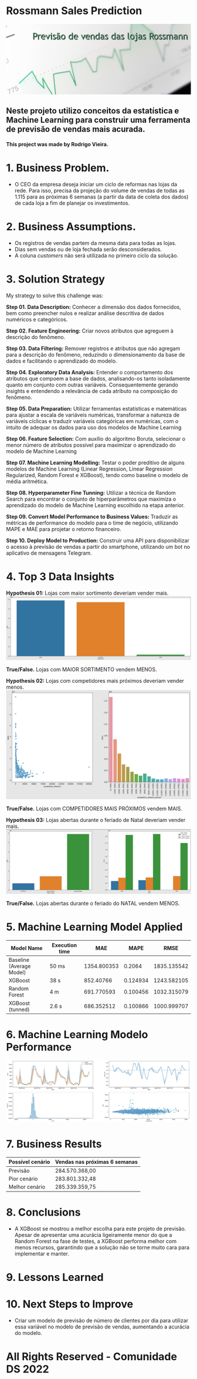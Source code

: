 # Rossmann Sales Prediction
![](reports\figures\readme\header.jpg)
## Neste projeto utilizo conceitos da estatística e Machine Learning para construir uma ferramenta de previsão de vendas mais acurada.

#### This project was made by Rodrigo Vieira.

# 1. Business Problem.
- O CEO da empresa deseja iniciar um ciclo de reformas nas lojas da rede. Para isso, precisa da projeção do volume de vendas de todas as 1.115 para as próximas 6 semanas (a partir da data de coleta dos dados) de cada loja a fim de planejar os investimentos.

# 2. Business Assumptions.
- Os registros de vendas partem da mesma data para todas as lojas.
- Dias sem vendas ou de loja fechada serão desconsiderados.
- A coluna *customers* não será utilizada no primeiro ciclo da solução.

# 3. Solution Strategy

My strategy to solve this challenge was:

**Step 01. Data Description:**
Conhecer a dimensão dos dados fornecidos, bem como preencher nulos e realizar análise descritiva de dados numéricos e categóricos.

**Step 02. Feature Engineering:**
Criar novos atributos que agreguem à descrição do fenômeno.

**Step 03. Data Filtering:**
Remover registros e atributos que não agregam para a descrição do fenômeno, reduzindo o dimensionamento da base de dados e facilitando o aprendizado do modelo.

**Step 04. Exploratory Data Analysis:**
Entender o comportamento dos atributos que compoem a base de dados, analisando-os tanto isoladamente quanto em conjunto com outras variáveis. Consequentemente gerando insights e entendendo a relevância de cada atributo na composição do fenômeno.

**Step 05. Data Preparation:**
Utilizar ferramentas estatísticas e matemáticas para ajustar a escala de variáveis numéricas, transformar a natureza de variáveis cíclicas e traduzir variáveis categóricas em numéricas, com o intuito de adequar os dados para uso dos modelos de Machine Learning

**Step 06. Feature Selection:**
Com auxílio do algoritmo Boruta, selecionar o menor número de atributos possível para maximizar o aprendizado do modelo de Machine Learning

**Step 07. Machine Learning Modelling:**
Testar o poder preditivo de alguns modelos de Machine Learning (Linear Regression, Linear Regression Regularized, Random Forest e XGBoost), tendo como baseline o modelo de média aritmética.

**Step 08. Hyperparameter Fine Tunning:**
Utilizar a técnica de Random Search para encontrar o conjunto de hiperparâmetros que maximiza o aprendizado do modelo de Machine Learning escolhido na etapa anterior.

**Step 09. Convert Model Performance to Business Values:**
Traduzir as métricas de performance do modelo para o time de negócio, utilizando MAPE e MAE para projetar o retorno financeiro.

**Step 10. Deploy Model to Production:**
Construir uma API para disponibilizar o acesso à previsão de vendas a partir do smartphone, utilizando um bot no aplicativo de mensagens Telegram.

# 4. Top 3 Data Insights

**Hypothesis 01:** Lojas com maior sortimento deveriam vender mais.
![](reports\figures\readme\h1.jpg)

**True/False.** Lojas com MAIOR SORTIMENTO vendem MENOS.

**Hypothesis 02:** Lojas com competidores mais próximos deveriam vender menos.
![](reports\figures\readme\h2.jpg)

**True/False.** Lojas com COMPETIDORES MAIS PRÓXIMOS vendem MAIS.

**Hypothesis 03:** Lojas abertas durante o feriado de Natal deveriam vender mais.
![](reports\figures\readme\h7.jpg)

**True/False.** Lojas abertas durante o feriado do NATAL vendem MENOS.

# 5. Machine Learning Model Applied
| Model Name | Execution time | MAE | MAPE | RMSE |
| --- | --- | --- | --- | --- |
| Baseline (Average Model) | 50 ms | 1354.800353 | 0.2064 | 1835.135542 |
| XGBoost | 38 s | 852.40766 | 0.124934 | 1243.582105 |
| Random Forest | 4 m | 691.770593 | 0.100456 | 1032.315079 |
| XGBoost (tunned) | 2.6 s | 686.352512 | 0.100866 | 1000.999707 |

# 6. Machine Learning Modelo Performance
![](reports\figures\readme\performance.jpg)

# 7. Business Results
| Possível cenário | Vendas nas próximas 6 semanas |
|   ---   |     ---      |
| Previsão | 284.570.368,00 |
| Pior cenário | 283.801.332,48 |
| Melhor cenário | 285.339.359,75 |

# 8. Conclusions
- A XGBoost se mostrou a melhor escolha para este projeto de previsão. Apesar de apresentar uma acurácia ligeiramente menor do que a Random Forest na fase de testes, a XGBoost performa melhor com menos recursos, garantindo que a solução não se torne muito cara para implementar e manter.

# 9. Lessons Learned

# 10. Next Steps to Improve
- Criar um modelo de previsão de número de clientes por dia para utilizar essa variável no modelo de previsão de vendas, aumentando a acurácia do modelo.

# All Rights Reserved - Comunidade DS 2022
